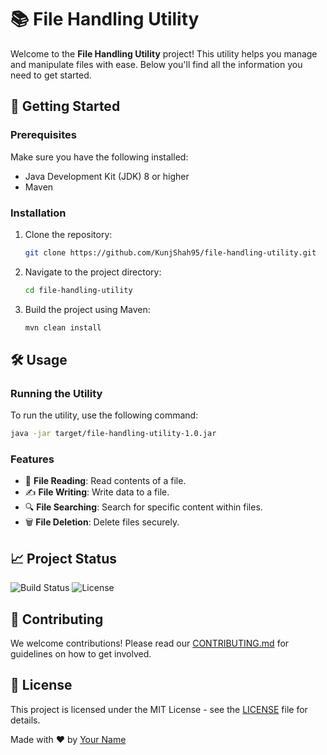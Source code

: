 # 📚 File Handling Utility

Welcome to the **File Handling Utility** project! This utility helps you manage and manipulate files with ease. Below you'll find all the information you need to get started.

## 🚀 Getting Started

### Prerequisites

Make sure you have the following installed:

- Java Development Kit (JDK) 8 or higher
- Maven

### Installation

1. Clone the repository:
   ```bash
   git clone https://github.com/KunjShah95/file-handling-utility.git
   ```
2. Navigate to the project directory:
   ```bash
   cd file-handling-utility
   ```
3. Build the project using Maven:
   ```bash
   mvn clean install
   ```

## 🛠️ Usage

### Running the Utility

To run the utility, use the following command:

```bash
java -jar target/file-handling-utility-1.0.jar
```

### Features

- 📂 **File Reading**: Read contents of a file.
- ✍️ **File Writing**: Write data to a file.
- 🔍 **File Searching**: Search for specific content within files.
- 🗑️ **File Deletion**: Delete files securely.

## 📈 Project Status

![Build Status](https://img.shields.io/badge/build-passing-brightgreen)
![License](https://img.shields.io/badge/license-MIT-blue)

## 🤝 Contributing

We welcome contributions! Please read our [CONTRIBUTING.md](CONTRIBUTING.md) for guidelines on how to get involved.

## 📄 License

This project is licensed under the MIT License - see the [LICENSE](LICENSE) file for details.

Made with ❤️ by [Your Name](https://github.com/KunjShah95)
